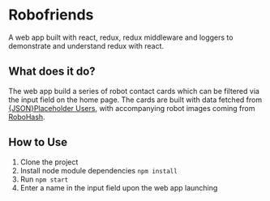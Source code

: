 # Robofriends

 A web app built with react, redux, redux middleware and loggers to demonstrate and understand redux with react.

## What does it do?

The web app build a series of robot contact cards which can be filtered via the input field on the home page.  The cards are built with data fetched from [{JSON}Placeholder Users](https://jsonplaceholder.typicode.com/users), with accompanying robot images coming from [RoboHash](https://robohash.org).

## How to Use

1. Clone the project
2. Install node module dependencies `npm install`
3. Run `npm start`
4. Enter a name in the input field upon the web app launching
